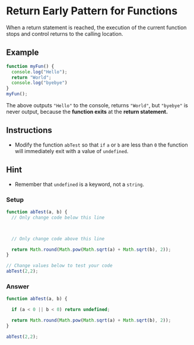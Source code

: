 # Return Early Pattern for Functions

When a return statement is reached, the execution of the current
function stops and control returns to the calling location.

## Example

```javascript
function myFun() {
  console.log("Hello");
  return "World";
  console.log("byebye")
}
myFun();
```

The above outputs `"Hello"` to the console, returns `"World"`, but
`"byebye"` is never output, because the **function exits** at the **return statement.**

## Instructions
 - Modify the function `abTest` so that `if` `a` or `b` are less than `0` the
 function will immediately exit with a value of `undefined`.

## Hint
 - Remember that `undefined` is a keyword, not a `string`.

### Setup

```javascript
function abTest(a, b) {
  // Only change code below this line



  // Only change code above this line

  return Math.round(Math.pow(Math.sqrt(a) + Math.sqrt(b), 2));
}

// Change values below to test your code
abTest(2,2);
```

### Answer

```javascript
function abTest(a, b) {

  if (a < 0 || b < 0) return undefined;

  return Math.round(Math.pow(Math.sqrt(a) + Math.sqrt(b), 2));
}

abTest(2,2);
```
